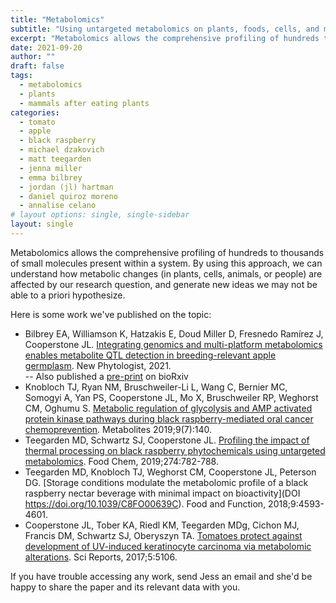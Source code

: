 ```yaml
---
title: "Metabolomics"
subtitle: "Using untargeted metabolomics on plants, foods, cells, and mammals"
excerpt: "Metabolomics allows the comprehensive profiling of hundreds to thousands of small molecules present within a system.  By using this approach, we can understand how metabolic changes (in plants, cells, animals, or people) are affected by our research question, and generate new ideas we may not be able to a priori hypothesize."
date: 2021-09-20
author: ""
draft: false
tags:
  - metabolomics
  - plants
  - mammals after eating plants
categories:
  - tomato
  - apple
  - black raspberry
  - michael dzakovich
  - matt teegarden
  - jenna miller
  - emma bilbrey
  - jordan (jl) hartman
  - daniel quiroz moreno
  - annalise celano
# layout options: single, single-sidebar
layout: single
---
```

Metabolomics allows the comprehensive profiling of hundreds to thousands of small molecules present within a system.  By using this approach, we can understand how metabolic changes (in plants, cells, animals, or people) are affected by our research question, and generate new ideas we may not be able to a priori hypothesize.

Here is some work we've published on the topic:

- Bilbrey EA, Williamson K, Hatzakis E, Doud Miller D, Fresnedo Ramírez J, Cooperstone JL. [Integrating genomics and multi-platform metabolomics enables metabolite QTL detection in breeding-relevant apple germplasm](https://doi.org/10.1111/nph.17693). New Phytologist, 2021. <br>
-- Also published a [pre-print](https://doi.org/10.1101/2021.02.18.431481) on bioRxiv
- Knobloch TJ, Ryan NM, Bruschweiler-Li L, Wang C, Bernier MC, Somogyi A, Yan PS, Cooperstone JL, Mo X, Bruschweiler RP, Weghorst CM, Oghumu S.  [Metabolic regulation of glycolysis and AMP activated protein kinase pathways during black raspberry-mediated oral cancer chemoprevention](https://doi.org/10.3390/metabo9070140). Metabolites 2019;9(7):140. 
- Teegarden MD, Schwartz SJ, Cooperstone JL. [Profiling the impact of thermal processing on black raspberry phytochemicals using untargeted metabolomics](https://doi.org/10.1016/j.foodchem.2018.09.053).  Food Chem, 2019;274:782-788.  
- Teegarden MD, Knobloch TJ, Weghorst CM, Cooperstone JL, Peterson DG.  [Storage conditions modulate the metabolomic profile of a black raspberry nectar beverage with minimal impact on bioactivity](DOI	https://doi.org/10.1039/C8FO00639C). Food and Function, 2018;9:4593-4601.  
- Cooperstone JL, Tober KA, Riedl KM, Teegarden MDg, Cichon MJ, Francis DM, Schwartz SJ, Oberyszyn TA. [Tomatoes protect against development of UV-induced keratinocyte carcinoma via metabolomic alterations](https://doi.org/10.1038/s41598-017-05568-7).  Sci Reports, 2017;5:5106.  

If you have trouble accessing any work, send Jess an email and she'd be happy to share the paper and its relevant data with you.



